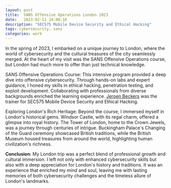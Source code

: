 ```yaml
---
layout: post
title:  SANS Offensive Operations London 2023 
date:   2023-02-11 14:00:16
description: "SEC575 Mobile Device Security and Ethical Hacking"
tags: cybersecurity, sans 
categories: work 
---
```


In the spring of 2023, I embarked on a unique journey to London, where the world of cybersecurity and the cultural treasures of the city seamlessly merged. At the heart of my visit was the SANS Offensive Operations course, but London had much more to offer than just technical knowledge.

SANS Offensive Operations Course: This intensive program provided a deep dive into offensive cybersecurity. Through hands-on labs and expert guidance, I honed my skills in ethical hacking, penetration testing, and exploit development. Collaborating with professionals from diverse backgrounds enriched the learning experience. [Jeroen Beckers](https://blog.nviso.eu/author/jbeckers/) was the trainer for SEC575 Mobile Device Security and Ethical Hacking.

Exploring London's Rich Heritage: Beyond the course, I immersed myself in London's historical gems. Windsor Castle, with its regal charm, offered a glimpse into royal history. The Tower of London, home to the Crown Jewels, was a journey through centuries of intrigue. Buckingham Palace's Changing of the Guard ceremony showcased British traditions, while the British Museum housed treasures from around the world, highlighting human civilization's richness.

**Conclusion**: My London trip was a perfect blend of professional growth and cultural immersion. I left not only with enhanced cybersecurity skills but also with a deep appreciation for London's history and traditions. It was an experience that enriched my mind and soul, leaving me with lasting memories of both cybersecurity challenges and the timeless allure of London's landmarks.
